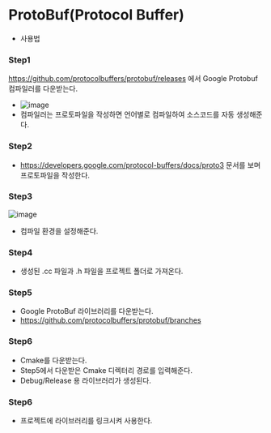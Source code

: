 # ProtoBuf(Protocol Buffer)

* 사용법

### Step1
https://github.com/protocolbuffers/protobuf/releases 에서 Google Protobuf 컴파일러를 다운받는다.
* ![image](https://user-images.githubusercontent.com/68372094/160231769-dd836832-2e04-4834-9e64-716d29ac6043.png)
* 컴파일러는 프로토파일을 작성하면 언어별로 컴파일하여 소스코드를 자동 생성해준다.

### Step2
* https://developers.google.com/protocol-buffers/docs/proto3 문서를 보며 프로토파일을 작성한다.

### Step3
![image](https://user-images.githubusercontent.com/68372094/160231844-8802f4a5-dec8-466b-8439-edd030b177b5.png)
* 컴파일 환경을 설정해준다.

### Step4
* 생성된 .cc 파일과 .h 파일을 프로젝트 폴더로 가져온다.

### Step5
* Google ProtoBuf 라이브러리를 다운받는다.
* https://github.com/protocolbuffers/protobuf/branches

### Step6
* Cmake를 다운받는다.
* Step5에서 다운받은 Cmake 디렉터리 경로를 입력해준다.
* Debug/Release 용 라이브러리가 생성된다.

### Step6
* 프로젝트에 라이브러리를 링크시켜 사용한다.
